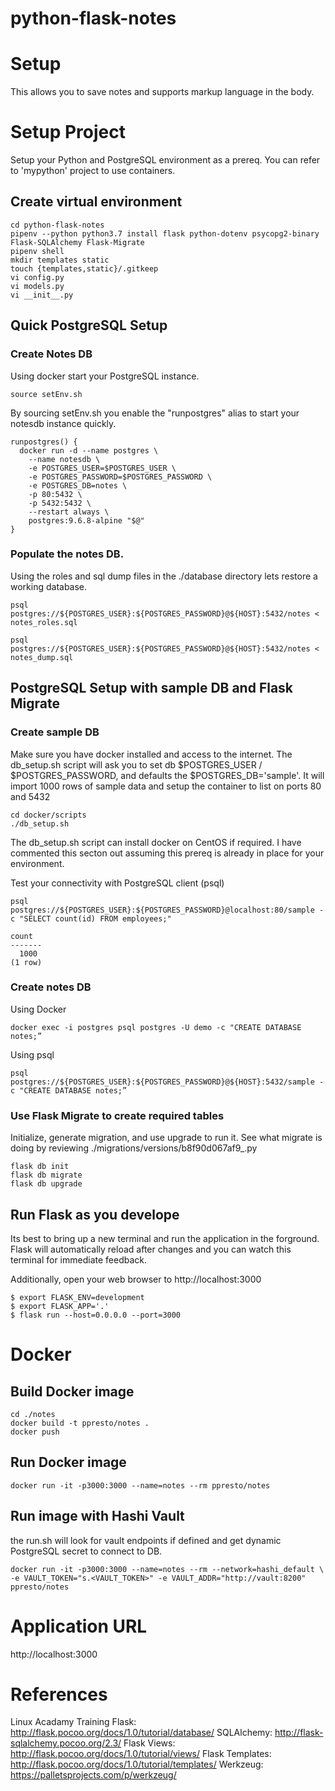 python-flask-notes
====================

# Setup
This allows you to save notes and supports markup language in the body.

# Setup Project
Setup your Python and PostgreSQL environment as a prereq.  You can refer to 'mypython' project to use containers.

## Create virtual environment
```
cd python-flask-notes
pipenv --python python3.7 install flask python-dotenv psycopg2-binary Flask-SQLAlchemy Flask-Migrate
pipenv shell
mkdir templates static
touch {templates,static}/.gitkeep
vi config.py
vi models.py
vi __init__.py
```

## Quick PostgreSQL Setup

### Create Notes DB
Using docker start your PostgreSQL instance.
```
source setEnv.sh
```
By sourcing setEnv.sh you enable the "runpostgres" alias to start your notesdb instance quickly.

```
runpostgres() {
  docker run -d --name postgres \
    --name notesdb \
    -e POSTGRES_USER=$POSTGRES_USER \
    -e POSTGRES_PASSWORD=$POSTGRES_PASSWORD \
    -e POSTGRES_DB=notes \
    -p 80:5432 \
    -p 5432:5432 \
    --restart always \
    postgres:9.6.8-alpine "$@"
}
```
### Populate the notes DB.
Using the roles and sql dump files in the ./database directory lets restore a working database.

```
psql postgres://${POSTGRES_USER}:${POSTGRES_PASSWORD}@${HOST}:5432/notes < notes_roles.sql

psql postgres://${POSTGRES_USER}:${POSTGRES_PASSWORD}@${HOST}:5432/notes < notes_dump.sql
```

## PostgreSQL Setup with sample DB and Flask Migrate

### Create sample DB
Make sure you have docker installed and access to the internet.  The db_setup.sh script will ask you to set db $POSTGRES_USER / $POSTGRES_PASSWORD, and defaults the $POSTGRES_DB='sample'.  It will import 1000 rows of sample data and setup the container to list on ports 80 and 5432
```
cd docker/scripts
./db_setup.sh
```
The db_setup.sh script can install docker on CentOS if required.  I have commented this secton out assuming this prereq is already in place for your environment.

Test your connectivity with PostgreSQL client (psql)
```
psql postgres://${POSTGRES_USER}:${POSTGRES_PASSWORD}@localhost:80/sample -c "SELECT count(id) FROM employees;"

count
-------
  1000
(1 row)
```

### Create notes DB
Using Docker
```
docker exec -i postgres psql postgres -U demo -c "CREATE DATABASE notes;”
```
Using psql
```
psql postgres://${POSTGRES_USER}:${POSTGRES_PASSWORD}@${HOST}:5432/sample -c "CREATE DATABASE notes;”
```

### Use Flask Migrate to create required tables
Initialize, generate migration, and use upgrade to run it. See what migrate is doing by reviewing ./migrations/versions/b8f90d067af9_.py
```
flask db init
flask db migrate
flask db upgrade
```

## Run Flask as you develope
Its best to bring up a new terminal and run the application in the forground.  Flask will automatically reload after changes and you can watch this terminal for immediate feedback.

Additionally, open your web browser to http://localhost:3000

```
$ export FLASK_ENV=development
$ export FLASK_APP='.'
$ flask run --host=0.0.0.0 --port=3000
```

# Docker

## Build Docker image
```
cd ./notes
docker build -t ppresto/notes .
docker push
```
## Run Docker image
```
docker run -it -p3000:3000 --name=notes --rm ppresto/notes
```

## Run image with Hashi Vault
the run.sh will look for vault endpoints if defined and get dynamic PostgreSQL secret to connect to DB.

```
docker run -it -p3000:3000 --name=notes --rm --network=hashi_default \
-e VAULT_TOKEN="s.<VAULT_TOKEN>" -e VAULT_ADDR="http://vault:8200" ppresto/notes
```

#  Application URL
http://localhost:3000

# References
Linux Acadamy Training
Flask: http://flask.pocoo.org/docs/1.0/tutorial/database/
SQLAlchemy: http://flask-sqlalchemy.pocoo.org/2.3/
Flask Views: http://flask.pocoo.org/docs/1.0/tutorial/views/
Flask Templates: http://flask.pocoo.org/docs/1.0/tutorial/templates/
Werkzeug: https://palletsprojects.com/p/werkzeug/
